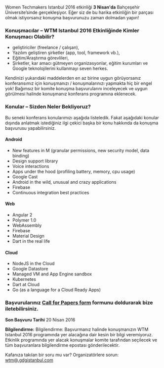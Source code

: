 Women Techmakers Istanbul 2016 etkinliği **3 Nisan'da** Bahçeşehir Üniversite’sinde gerçekleşiyor. Eğer siz de bu harika etkinliğin bir parçası olmak istiyorsanız konuşma başvurunuzu zaman dolmadan yapın!


### Konuşmacılar – WTM Istanbul 2016 Etkinliğinde Kimler Konuşmacı Olabilir? 

* geliştiriciler (freelance / çalışan),
* Yazılım geliştiren şirketler (app, tool, framework vb.),
* Eğitim/Araştırma görevlileri,
* Şirketler, kar amacı gütmeyen organizasyonlar, eğitim kurumları ve Google teknolojilerini kullanmayı seven herkes.

Kendinizi yukarıdaki maddelerden en az birine uygun görüyorsanız konferansımız için konuşmanızı / konuşmalarınızı yapmakta hiç bir engel yok! Bağımsız bir komite konuşma başvurularını inceleyecek ve uygun görülmesi halinde konuşmanız konferans programına eklenecek.<br/>


### Konular – Sizden Neler Bekliyoruz?

Bu seneki konferans konularımızı aşağıda listeledik. Fakat aşağıdaki konular dışında anlatmak istediğiniz ilgi çekici başka bir konu hakkında da konuşma başvurusu yapabilirsiniz.

#### Android

* New features in M (granular permissions, new security model, data binding)
* Design support library
* Voice interactions
* Apps under the hood (profiling battery, memory, cpu usage)
* Google Cast 
* Android in the wild, unusual and crazy applications
* Firebase
* Continuous integration best practices
  

#### Web

* Angular 2 
* Polymer 1.0
* WebAssembly
* Firebase
* Material Design
* Dart in the real life


#### Cloud

* NodeJS in the Cloud
* Google Datastore
* Managed VM and App Engine sandbox
* Kubernetes
* Dart at Cloud
* Go (as a language for a Cloud Ready Apps)


### Başvurularınız [Call for Papers form](https://docs.google.com/forms/d/1XRJgcAYZAfb3n-qTDqwSEq5qoqCiIq3KPXggUfFsyzU/viewform) formunu doldurarak bize iletebilirsiniz.

**Son Başvuru Tarihi** 20 Nisan 2016

**Bilgilendirme:** Bilgilendirme: Başvurmanız halinde konuşmanızın WTM Istanbul 2016 programında yer alacağına dair kesin bir bilgi veremiyoruz. Etkinlik programında yer alacak konuşmalar komite tarafından seçilecek ve tüm başvuranlara bilgilendirme epostası gönderilecektir.<br/>

Kafanıza takılan bir soru mu var? Organizatörlere sorun: [wtm@.gdgistanbul.com](mailto:wtm@gdgistanbul.com)
